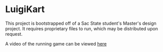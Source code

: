 # LuigiKart

This project is bootstrapped off of a Sac State student's Master's design project.
It requires proprietary files to run, which may be distributed upon request.

A video of the running game can be viewed [here](https://drive.google.com/file/d/1WISRYjgXZ3h_KK2WHgsCrTmfM-eq0jUV/view)
